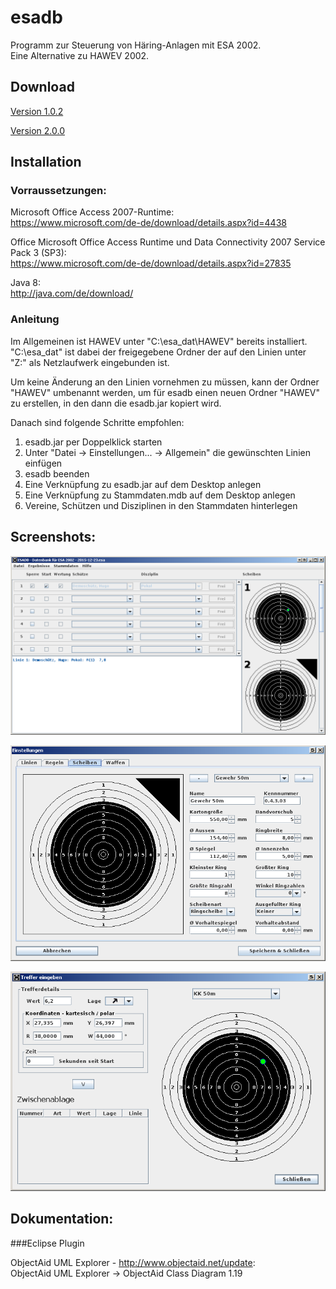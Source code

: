 # esadb

Programm zur Steuerung von Häring-Anlagen mit ESA 2002.  
Eine Alternative zu HAWEV 2002.

## Download

[Version 1.0.2](https://github.com/SmallLars/esadb/raw/1.0.2/pub/esadb.jar)

[Version 2.0.0](https://github.com/SmallLars/esadb/raw/2.0.0/pub/esadb.jar)

## Installation

### Vorraussetzungen:

Microsoft Office Access 2007-Runtime:  
https://www.microsoft.com/de-de/download/details.aspx?id=4438

Office Microsoft Office Access Runtime und Data Connectivity 2007 Service Pack 3 (SP3):  
https://www.microsoft.com/de-de/download/details.aspx?id=27835

Java 8:  
http://java.com/de/download/

### Anleitung

Im Allgemeinen ist HAWEV unter "C:\esa_dat\HAWEV" bereits installiert.  
"C:\esa_dat" ist dabei der freigegebene Ordner der auf den Linien unter  
"Z:" als Netzlaufwerk eingebunden ist.

Um keine Änderung an den Linien vornehmen zu müssen, kann der Ordner  
"HAWEV" umbenannt werden, um für esadb einen neuen Ordner "HAWEV"  
zu erstellen, in den dann die esadb.jar kopiert wird.

Danach sind folgende Schritte empfohlen:

1. esadb.jar per Doppelklick starten
2. Unter "Datei -> Einstellungen... -> Allgemein" die gewünschten Linien einfügen
3. esadb beenden
4. Eine Verknüpfung zu esadb.jar auf dem Desktop anlegen
5. Eine Verknüpfung zu Stammdaten.mdb auf dem Desktop anlegen
6. Vereine, Schützen und Disziplinen in den Stammdaten hinterlegen

## Screenshots:

![Hautprogramm](https://github.com/SmallLars/esadb/raw/master/pub/main.png)

![Scheibeneditor](https://github.com/SmallLars/esadb/raw/master/pub/target.png)

![Treffereditor](https://github.com/SmallLars/esadb/raw/master/pub/hits.png)

## Dokumentation:

###Eclipse Plugin

ObjectAid UML Explorer - http://www.objectaid.net/update:  
ObjectAid UML Explorer -> ObjectAid Class Diagram 1.19